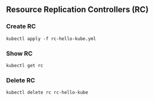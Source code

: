 ## Resource Replication Controllers (RC)
### Create RC
``
kubectl apply -f rc-hello-kube.yml
``
### Show RC
``
kubectl get rc
``
### Delete RC
``
kubectl delete rc rc-hello-kube
``
